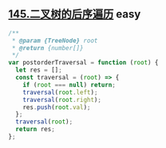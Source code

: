 ## [145.二叉树的后序遍历](https://leetcode.cn/problems/binary-tree-postorder-traversal/) <Badge type="success">easy</Badge>


```js
/**
 * @param {TreeNode} root
 * @return {number[]}
 */
var postorderTraversal = function (root) {
  let res = [];
  const traversal = (root) => {
    if (root === null) return;
    traversal(root.left);
    traversal(root.right);
    res.push(root.val);
  };
  traversal(root);
  return res;
};
```

